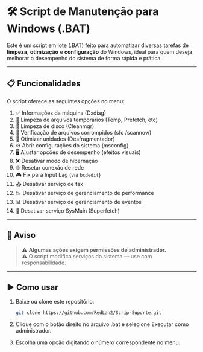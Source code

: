 # 🛠️ Script de Manutenção para Windows (.BAT)

Este é um script em lote (.BAT) feito para automatizar diversas tarefas de **limpeza**, **otimização** e **configuração** do Windows, ideal para quem deseja melhorar o desempenho do sistema de forma rápida e prática.

---

## 📋 Funcionalidades

O script oferece as seguintes opções no menu:

1. ✅ Informações da máquina (Dxdiag)  
2. 🧹 Limpeza de arquivos temporários (Temp, Prefetch, etc)  
3. 💽 Limpeza de disco (Cleanmgr)  
4. 🔎 Verificação de arquivos corrompidos (sfc /scannow)  
5. 🧰 Otimizar unidades (Desfragmentador)  
6. ⚙️ Abrir configurações do sistema (msconfig)  
7. 🖥️ Ajustar opções de desempenho (efeitos visuais)  
8. ❌ Desativar modo de hibernação  
9. 🌐 Resetar conexão de rede  
10. 🎮 Fix para Input Lag (via `bcdedit`)  
11. 📤 Desativar serviço de fax  
12. 📉 Desativar serviço de gerenciamento de performance  
13. 📊 Desativar serviço de gerenciamento de eventos  
14. 🔧 Desativar serviço SysMain (Superfetch)  

---

## 🚨 Aviso

> ⚠️ **Algumas ações exigem permissões de administrador.**  
> ⚠️ O script modifica serviços do sistema — use com responsabilidade.

---

## ▶️ Como usar

1. Baixe ou clone este repositório:
   ```bash
   git clone https://github.com/RedLan2/Scrip-Suporte.git
2. Clique com o botão direito no arquivo .bat e selecione Executar como administrador.

3. Escolha uma opção digitando o número correspondente no menu.
